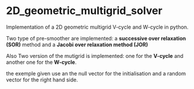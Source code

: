 # 2D_geometric_multigrid_solver
Implementation of a 2D  geometric multigrid V-cycle and W-cycle in python.

Two type of pre-smoother are implemented: a <b>successive over relaxation (SOR)</b> method and a <b>Jacobi over relaxation method (JOR)</b>

Also Two version of the mutigrid is implemented: one for the <b>V-cycle</b> and another one for the <b>W-cycle</b>.

the exemple given use an the null vector for the initialisation and a random vector for the right hand side. 
